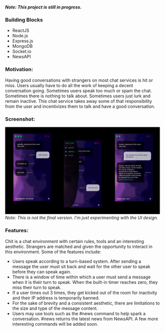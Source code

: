 **_Note: This project is still in progress._**

### Building Blocks

- ReactJS
- Node.js
- Express.js
- MongoDB
- Socket.io
- NewsAPI

### Motivation:

Having good conversations with strangers on most chat services is hit or miss. Users usually have to do all the work of keeping a decent conversation going. Sometimes users speak too much or spam the chat. Sometimes there is nothing to talk about. Sometimes users just lurk and remain inactive. This chat service takes away some of that responsibility from the user and incentivizes them to talk and have a good conversation.

### Screenshot:

![](chit-updated.png)
_Note: This is not the final version. I'm just experimenting with the UI design._

### Features:

Chit is a chat environment with certain rules, tools and an interesting aesthetic. Strangers are matched and given the opportunity to interact in this environment. Some of the features include:

- Users speak according to a turn-based system. After sending a message the user must sit back and wait for the other user to speak before they can speak again.
- There is a window of time within which a user must send a message when it is their turn to speak. When the built-in timer reaches zero, they miss their turn to speak.
- If a user times out 3 times, they get kicked out of the room for inactivity and their IP address is temporarily banned.
- For the sake of brevity and a consistent aesthetic, there are limitations to the size and type of the message content.
- Users may use tools such as the #news command to help spark a conversation. #news returns the latest news from NewsAPI. A few more interesting commands will be added soon.
